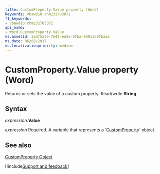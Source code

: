 ```yaml
---
title: CustomProperty.Value property (Word)
keywords: vbawd10.chm232783872
f1_keywords:
- vbawd10.chm232783872
api_name:
- Word.CustomProperty.Value
ms.assetid: 3ad75a36-7e43-ea4a-9fba-04911c9fbaaa
ms.date: 06/08/2017
ms.localizationpriority: medium
---
```



# CustomProperty.Value property (Word)

Returns or sets the value of a custom property. Read/write **String**.


## Syntax

_expression_.**Value**

_expression_ Required. A variable that represents a '[CustomProperty](Word.CustomProperty.md)' object.


## See also


[CustomProperty Object](Word.CustomProperty.md)

[!include[Support and feedback](~/includes/feedback-boilerplate.md)]